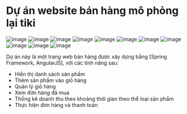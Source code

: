 # Dự án website bán hàng mô phỏng lại tiki
![image](https://github.com/namhd20996/api-example/assets/137581188/ba3093a3-a74a-44e6-9f5a-812a0d7d3ed5)
![image](https://github.com/namhd20996/api-example/assets/137581188/9b86621a-642a-4556-bea1-09bc1c12a711)
![image](https://github.com/namhd20996/api-example/assets/137581188/aa3de9a7-8994-4331-87f4-38d26c9af260)
![image](https://github.com/namhd20996/api-example/assets/137581188/9d3b8a9b-1383-4cb4-baa9-fee5c403e081)
![image](https://github.com/namhd20996/api-example/assets/137581188/fbfb247e-7a40-4e63-bd06-74e1d65344c2)
![image](https://github.com/namhd20996/api-example/assets/137581188/7eb37689-3966-41a3-be40-b553f510f428)
![image](https://github.com/namhd20996/api-example/assets/137581188/ebd45807-66ef-4f9f-8f7d-a14a8ca9c93b)
![image](https://github.com/namhd20996/api-example/assets/137581188/0d5f7de9-7529-4c33-b902-99c9fbf6b4d8)
![image](https://github.com/namhd20996/api-example/assets/137581188/a6b45e23-e58d-4a5c-bf6d-412102bbf04c)
![image](https://github.com/namhd20996/api-example/assets/137581188/a8810373-3703-4943-9dd4-d914ad52ddd3)
![image](https://github.com/namhd20996/api-example/assets/137581188/476febcf-b4e0-4994-a2a6-5e7390729fc1)

Dự án này là một trang web bán hàng được xây dựng bằng [Spring Framework, AngularJS], với các tính năng sau:

- Hiển thị danh sách sản phẩm
- Thêm sản phẩm vào giỏ hàng
- Quản lý giỏ hàng
- Xem đơn hàng đã mua
- Thống kê doanh thu theo khoảng thời gian theo thể loại sản phẩm
- Thực hiện đơn hàng và thanh toán


